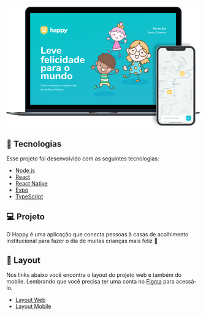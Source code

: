 ![Happy](https://raw.githubusercontent.com/rocketseat-education/nlw-03-omnistack/master/.github/happy.png)

## 🚀 Tecnologias

Esse projeto foi desenvolvido com as seguintes tecnologias:

- [Node.js](https://nodejs.org/en/)
- [React](https://reactjs.org)
- [React Native](https://facebook.github.io/react-native/)
- [Expo](https://expo.io/)
- [TypeScript](https://www.typescriptlang.org/)

## 💻 Projeto

O Happy é uma aplicação que conecta pessoas à casas de acolhimento institucional para fazer o dia de muitas crianças mais feliz 💜

## 🔖 Layout

Nos links abaixo você encontra o layout do projeto web e também do mobile. Lembrando que você precisa ter uma conta no [Figma](http://figma.com/) para acessá-lo.

- [Layout Web](https://www.figma.com/file/BDUa96ILgYeG6I5ZA7boYd/Happy-Web)
- [Layout Mobile](https://www.figma.com/file/E9siXSraZ9PxSMLf5i7b3v/Happy-Mobile)

